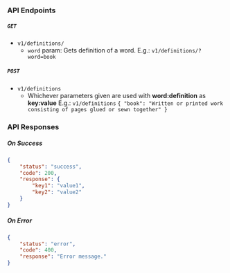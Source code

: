 ### API Endpoints
##### `GET`
- `v1/definitions/`
  - `word` param: Gets definition of a word.
    E.g.: `v1/definitions/?word=book`
##### `POST`
- `v1/definitions`
  - Whichever parameters given are used with **word:definition** as **key:value**
    E.g.: `v1/definitions`
        `{ "book": "Written or printed work consisting of pages glued or sewn together" }`

### API Responses
##### On Success
```json
{
    "status": "success",
    "code": 200,
    "response": {
        "key1": "value1",
        "key2": "value2"
    }
}
```
##### On Error
```json
{
    "status": "error",
    "code": 400,
    "response": "Error message."
}
```